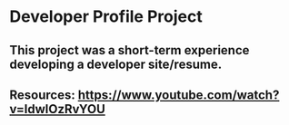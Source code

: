 # Developer Profile Project
## This project was a short-term experience developing a developer site/resume.

## Resources: https://www.youtube.com/watch?v=ldwlOzRvYOU